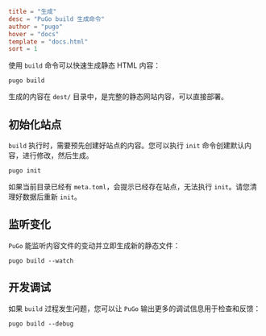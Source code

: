 ```toml
title = "生成"
desc = "PuGo build 生成命令"
author = "pugo"
hover = "docs"
template = "docs.html"
sort = 1
```

使用 `build` 命令可以快速生成静态 HTML 内容：

    pugo build

生成的内容在 `dest/` 目录中，是完整的静态网站内容，可以直接部署。

## 初始化站点

`build` 执行时，需要预先创建好站点的内容。您可以执行 `init` 命令创建默认内容，进行修改，然后生成。

    pugo init

如果当前目录已经有 `meta.toml`，会提示已经存在站点，无法执行 `init`。请您清理好数据后重新 `init`。

## 监听变化

`PuGo` 能监听内容文件的变动并立即生成新的静态文件：

    pugo build --watch

## 开发调试

如果 `build` 过程发生问题，您可以让 `PuGo` 输出更多的调试信息用于检查和反馈：

    pugo build --debug